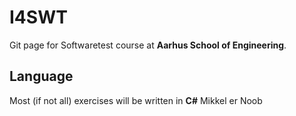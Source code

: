 # I4SWT
Git page for Softwaretest course at **Aarhus School of Engineering**.

## Language

Most (if not all) exercises will be written in **C#**
Mikkel er Noob

